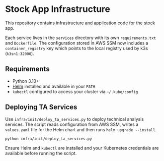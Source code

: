 # Stock App Infrastructure

This repository contains infrastructure and application code for the stock app.

Each service lives in the `services` directory with its own `requirements.txt` and `Dockerfile`.
The configuration stored in AWS SSM now includes a `container_registry` key which
points to the local registry used by k3s (`k3sn1:32000`).
## Requirements

- Python 3.10+
- [Helm](https://helm.sh/) installed and available in your `PATH`
- `kubectl` configured to access your cluster via `~/.kube/config`

## Deploying TA Services

Use `infra/init/deploy_ta_services.py` to deploy technical analysis services.
The script reads configuration from AWS SSM, writes a `values.yaml` file for the
Helm chart and then runs `helm upgrade --install`.

```bash
python infra/init/deploy_ta_services.py
```

Ensure Helm and `kubectl` are installed and your Kubernetes credentials are
available before running the script.
